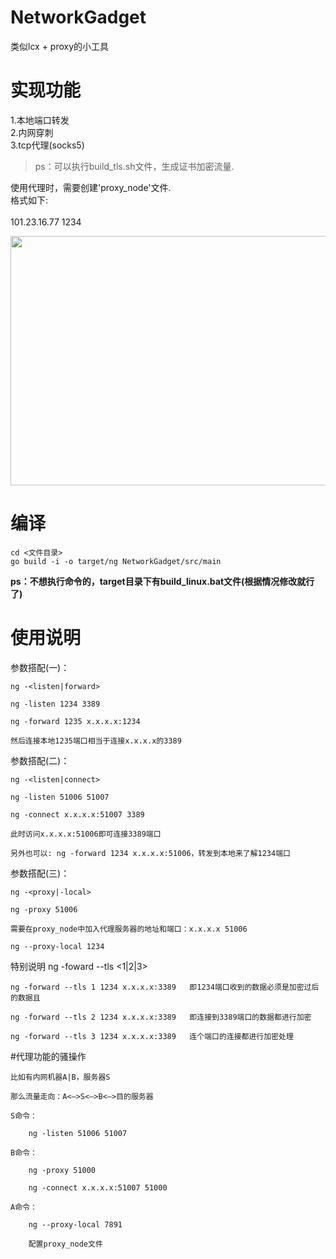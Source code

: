 # NetworkGadget

类似lcx + proxy的小工具  



# 实现功能

1.本地端口转发  
2.内网穿刺  
3.tcp代理(socks5)

> ps：可以执行build_tls.sh文件，生成证书加密流量.



使用代理时，需要创建'proxy_node'文件.  
格式如下:  
<ip> <port>  
101.23.16.77 1234  



<img src="https://i.niupic.com/images/2020/07/06/8mYM.png" alt="" width="833" height="399" data-load="full" style="">



# 编译

```
cd <文件目录>
go build -i -o target/ng NetworkGadget/src/main
```

**ps：不想执行命令的，target目录下有build_linux.bat文件(根据情况修改就行了)**



# 使用说明

参数搭配(一)：

  	ng -<listen|forward>

	ng -listen 1234 3389

	ng -forward 1235 x.x.x.x:1234

	然后连接本地1235端口相当于连接x.x.x.x的3389

参数搭配(二)：

	ng -<listen|connect>

	ng -listen 51006 51007

	ng -connect x.x.x.x:51007 3389

	此时访问x.x.x.x:51006即可连接3389端口

	另外也可以: ng -forward 1234 x.x.x.x:51006，转发到本地来了解1234端口

参数搭配(三)：

	ng -<proxy|-local>

	ng -proxy 51006

	需要在proxy_node中加入代理服务器的地址和端口：x.x.x.x 51006

	ng --proxy-local 1234



特别说明 ng -foward --tls <1|2|3>

	ng -forward --tls 1 1234 x.x.x.x:3389	即1234端口收到的数据必须是加密过后的数据且

	ng -forward --tls 2 1234 x.x.x.x:3389	即连接到3389端口的数据都进行加密

 	ng -forward --tls 3 1234 x.x.x.x:3389 	连个端口的连接都进行加密处理




#代理功能的骚操作

	比如有内网机器A|B，服务器S

	那么流量走向：A<—>S<—>B<—>目的服务器

	S命令：

		ng -listen 51006 51007	

	B命令：

		ng -proxy 51000

		ng -connect x.x.x.x:51007 51000

	A命令：

		ng --proxy-local 7891

		配置proxy_node文件
